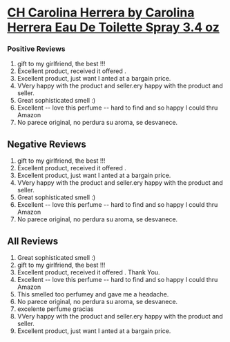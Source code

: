 # [CH Carolina Herrera by Carolina Herrera Eau De Toilette Spray 3.4 oz](https://products.checkmycream.com/products/CH-Carolina-Herrera-by-Carolina-Herrera-Eau-De-Toilette-Spray-3.4-oz.html)

### Positive Reviews

<ol>
      <li>gift to my girlfriend, the best !!!</li>
      <li>Excellent product, received it offered .</li>
      <li>Excellent product, just want I anted at a bargain price.</li>
      <li>VVery happy with the product and seller.ery happy with the product and seller.</li>
      <li>Great sophisticated smell :)</li>
      <li>Excellent -- love this perfume -- hard to find and so happy I could thru Amazon</li>
      <li>No parece original, no perdura su aroma, se desvanece.</li>
</ol>


<h2>Negative Reviews</h2>
<ol>
<li> gift to my girlfriend, the best !!!</li>
<li> Excellent product, received it offered .</li>
<li> Excellent product, just want I anted at a bargain price.</li>
<li> VVery happy with the product and seller.ery happy with the product and seller.</li>
<li> Great sophisticated smell :)</li>
<li> Excellent -- love this perfume -- hard to find and so happy I could thru Amazon</li>
<li> No parece original, no perdura su aroma, se desvanece.</li>
</ol>

<h2>All Reviews</h2>

<ol>
    <li> Great sophisticated smell :)</li>
    <li> gift to my girlfriend, the best !!!</li>
    <li> Excellent product, received it offered . Thank You.</li>
    <li> Excellent -- love this perfume -- hard to find and so happy I could thru Amazon</li>
    <li> This smelled too perfumey and gave me a headache.</li>
    <li> No parece original, no perdura su aroma, se desvanece.</li>
    <li> excelente perfume gracias</li>
    <li> VVery happy with the product and seller.ery happy with the product and seller.</li>
    <li> Excellent product, just want I anted at a bargain price.</li>
</ol>




